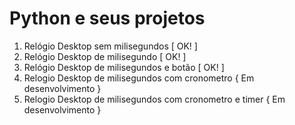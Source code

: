 # Python e seus projetos
1. Relógio Desktop sem milisegundos [ OK! ]
2. Relógio Desktop de milisegundo [ OK! ]
3. Relógio Desktop de milisegundos e botão [ OK! ]
4. Relogio Desktop de milisegundos com cronometro { Em desenvolvimento }
5. Relogio Desktop de milisegundos com cronometro e timer { Em desenvolvimento }